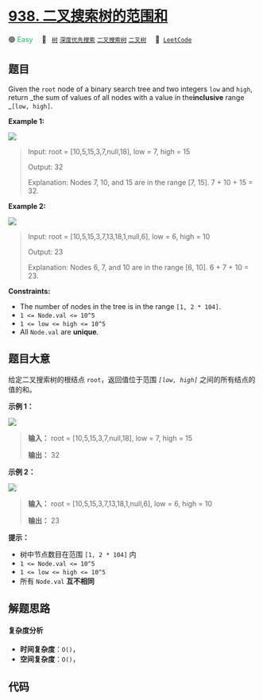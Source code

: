 # [938. 二叉搜索树的范围和](https://leetcode.com/problems/range-sum-of-bst)

🟢 <font color=#15bd66>Easy</font>&emsp; 🔖&ensp; [`树`](/outline/tag/tree.md) [`深度优先搜索`](/outline/tag/depth-first-search.md) [`二叉搜索树`](/outline/tag/binary-search-tree.md) [`二叉树`](/outline/tag/binary-tree.md)&emsp; 🔗&ensp;[`LeetCode`](https://leetcode.com/problems/range-sum-of-bst)

## 题目

Given the `root` node of a binary search tree and two integers `low` and
`high`, return _the sum of values of all nodes with a value in
the**inclusive** range _`[low, high]`.



**Example 1:**

![](https://assets.leetcode.com/uploads/2020/11/05/bst1.jpg)

> Input: root = [10,5,15,3,7,null,18], low = 7, high = 15
> 
> Output: 32
> 
> Explanation: Nodes 7, 10, and 15 are in the range [7, 15]. 7 + 10 + 15 = 32.

**Example 2:**

![](https://assets.leetcode.com/uploads/2020/11/05/bst2.jpg)

> Input: root = [10,5,15,3,7,13,18,1,null,6], low = 6, high = 10
> 
> Output: 23
> 
> Explanation: Nodes 6, 7, and 10 are in the range [6, 10]. 6 + 7 + 10 = 23.

**Constraints:**

  * The number of nodes in the tree is in the range `[1, 2 * 104]`.
  * `1 <= Node.val <= 10^5`
  * `1 <= low <= high <= 10^5`
  * All `Node.val` are **unique**.


## 题目大意

给定二叉搜索树的根结点 `root`，返回值位于范围 _`[low, high]`_ 之间的所有结点的值的和。

**示例 1：**

![](https://assets.leetcode.com/uploads/2020/11/05/bst1.jpg)

> 
> 
> 
> 
> 
> **输入：** root = [10,5,15,3,7,null,18], low = 7, high = 15
> 
> **输出：** 32
> 
> 

**示例 2：**

![](https://assets.leetcode.com/uploads/2020/11/05/bst2.jpg)

> 
> 
> 
> 
> 
> **输入：** root = [10,5,15,3,7,13,18,1,null,6], low = 6, high = 10
> 
> **输出：** 23
> 
> 

**提示：**

  * 树中节点数目在范围 `[1, 2 * 104]` 内
  * `1 <= Node.val <= 10^5`
  * `1 <= low <= high <= 10^5`
  * 所有 `Node.val` **互不相同**


## 解题思路

#### 复杂度分析

- **时间复杂度**：`O()`，
- **空间复杂度**：`O()`，

## 代码

```javascript

```